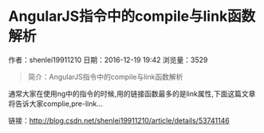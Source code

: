 # AngularJS指令中的compile与link函数解析
作者：shenlei19911210
日期：2016-12-19 19:42
浏览量：3529
> 简介：AngularJS指令中的compile与link函数解析




通常大家在使用ng中的指令的时候,用的链接函数最多的是link属性,下面这篇文章将告诉大家complie,pre-link...

 链接：http://blog.csdn.net/shenlei19911210/article/details/53741146
